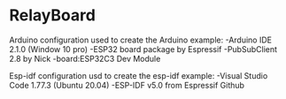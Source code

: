 # RelayBoard

Arduino configuration used to create the Arduino example:
    -Arduino IDE 2.1.0 (Window 10 pro)
    -ESP32 board package by  Espressif
    -PubSubClient 2.8  by Nick
    -board:ESP32C3 Dev Module 

Esp-idf configuration usd to create the esp-idf example:
    -Visual Studio Code 1.77.3 (Ubuntu 20.04)
    -ESP-IDF v5.0 from Espressif Github

